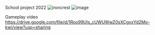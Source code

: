 School project 2022
![ironcrest](https://user-images.githubusercontent.com/92088275/220661805-82520a0a-d1dc-42c4-a9e0-85420816fbb1.png)
![image](https://user-images.githubusercontent.com/92088275/220661942-cb270019-5205-4c26-81b1-357e704b1f4b.png)

Gameplay video
https://drive.google.com/file/d/1Roo99Uls_cUWUWwZ0sXCgxxYd2Mo-kwj/view?usp=sharing
